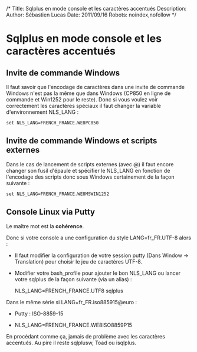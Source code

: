 /*
Title: Sqlplus en mode console et les caractères accentués
Description: 
Author: Sébastien Lucas
Date: 2011/09/16
Robots: noindex,nofollow
*/
# Sqlplus en mode console et les caractères accentués

## Invite de commande Windows
Il faut savoir que l'encodage de caractères dans une invite de commande Windows n'est pas la même que dans Windows (CP850 en ligne de commande et Win1252 pour le reste). Donc si vous voulez voir correctement les caractères spéciaux il faut changer la variable d'environnement NLS_LANG : 

	
	set NLS_LANG=FRENCH_FRANCE.WE8PC850

## Invite de commande Windows et scripts externes

Dans le cas de lancement de scripts externes (avec @) il faut encore changer son fusil d'épaule et spécifier le NLS_LANG en fonction de l'encodage des scripts donc sous Windows certainement de la façon suivante :

	
	set NLS_LANG=FRENCH_FRANCE.WE8MSWIN1252

## Console Linux via Putty

Le maître mot est la **cohérence**.

Donc si votre console a une configuration du style LANG=fr_FR.UTF-8 alors :

*	Il faut modifier la configuration de votre session putty (Dans Window -> Translation) pour choisir le jeu de caractères UTF-8.

*	Modifier votre bash_profile pour ajouter le bon NLS_LANG ou lancer votre sqlplus de la façon suivante (via un alias) : 

	
	NLS_LANG=FRENCH_FRANCE.UTF8 sqlplus


Dans le même série si LANG=fr_FR.iso885915@euro : 

*	Putty : ISO-8859-15

*	NLS_LANG=FRENCH_FRANCE.WE8ISO8859P15

En procédant comme ça, jamais de problème avec les caractères accentués. Au pire il reste sqlplusw, Toad ou isqlplus.







